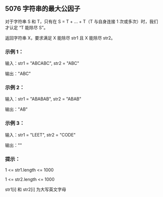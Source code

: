 ## 5076 字符串的最大公因子

对于字符串 S 和 T，只有在 S = T + ... + T（T 与自身连接 1 次或多次）时，我们才认定 “T 能除尽 S”。

返回字符串 X，要求满足 X 能除尽 str1 且 X 能除尽 str2。

### 示例 1：

输入：str1 = "ABCABC", str2 = "ABC"

输出："ABC"

### 示例 2：

输入：str1 = "ABABAB", str2 = "ABAB"

输出："AB"

### 示例 3：

输入：str1 = "LEET", str2 = "CODE"

输出：""
 
### 提示：

1 <= str1.length <= 1000

1 <= str2.length <= 1000

str1[i] 和 str2[i] 为大写英文字母
